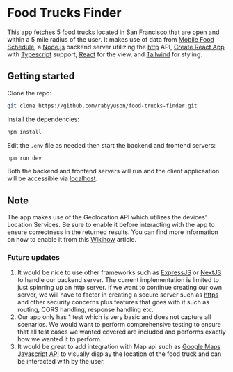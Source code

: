 # Food Trucks Finder

This app fetches 5 food trucks located in San Francisco that are open and within a 5 mile radius of the user. It makes use of data from [Mobile Food Schedule](https://data.sfgov.org/Economy-and-Community/Mobile-Food-Schedule/jjew-r69b/about_data), a [Node.js](https://nodejs.org/) backend server utilizing the [http](https://nodejs.org/docs/latest/api/http.html) API, [Create React App](https://create-react-app.dev/) with [Typescript](https://www.typescriptlang.org/) support, [React](https://react.dev/) for the view, and [Tailwind](https://tailwindcss.com/) for styling.

## Getting started

Clone the repo:

```bash
git clone https://github.com/rabyyuson/food-trucks-finder.git
```

Install the dependencies:

```bash
npm install
```

Edit the `.env` file as needed then start the backend and frontend servers:

```bash
npm run dev
```

Both the backend and frontend servers will run and the client applicaation will be accessible via [localhost](http://localhost:3000).

## Note

The app makes use of the Geolocation API which utilizes the devices' Location Services. Be sure to enable it before interacting with the app to ensure correctness in the returned results. You can find more information on how to enable it from this [Wikihow](https://www.wikihow.com/Enable-Location-Services-on-Google-Chrome) article.

### Future updates

1. It would be nice to use other frameworks such as [ExpressJS](https://expressjs.com/) or [NextJS](https://nextjs.org/) to handle our backend server. The current implementation is limited to just spinning up an http server. If we want to continue creating our own server, we will have to factor in creating a secure server such as [https](https://nodejs.org/api/https.html) and other security concerns plus features that goes with it such as routing, CORS handling, response handling etc.
2. Our app only has 1 test which is very basic and does not capture all scenarios. We would want to perform comprehensive testing to ensure that all test cases we wanted covered are included and performs exactly how we wanted it to perform.
3. It would be great to add integration with Map api such as [Google Maps Javascript API](https://developers.google.com/maps/documentation/javascript) to visually display the location of the food truck and can be interacted with by the user.
